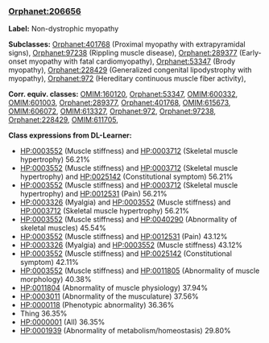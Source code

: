 
### [Orphanet:206656](http://www.orpha.net/ORDO/Orphanet_206656)
**Label:** Non-dystrophic myopathy

**Subclasses:** [Orphanet:401768](http://www.orpha.net/ORDO/Orphanet_401768) (Proximal myopathy with extrapyramidal signs), [Orphanet:97238](http://www.orpha.net/ORDO/Orphanet_97238) (Rippling muscle disease), [Orphanet:289377](http://www.orpha.net/ORDO/Orphanet_289377) (Early-onset myopathy with fatal cardiomyopathy), [Orphanet:53347](http://www.orpha.net/ORDO/Orphanet_53347) (Brody myopathy), [Orphanet:228429](http://www.orpha.net/ORDO/Orphanet_228429) (Generalized congenital lipodystrophy with myopathy), [Orphanet:972](http://www.orpha.net/ORDO/Orphanet_972) (Hereditary continuous muscle fiber activity), 

**Corr. equiv. classes:** [OMIM:160120](http://purl.obolibrary.org/obo/OMIM_160120), [Orphanet:53347](http://www.orpha.net/ORDO/Orphanet_53347), [OMIM:600332](http://purl.obolibrary.org/obo/OMIM_600332), [OMIM:601003](http://purl.obolibrary.org/obo/OMIM_601003), [Orphanet:289377](http://www.orpha.net/ORDO/Orphanet_289377), [Orphanet:401768](http://www.orpha.net/ORDO/Orphanet_401768), [OMIM:615673](http://purl.obolibrary.org/obo/OMIM_615673), [OMIM:606072](http://purl.obolibrary.org/obo/OMIM_606072), [OMIM:613327](http://purl.obolibrary.org/obo/OMIM_613327), [Orphanet:972](http://www.orpha.net/ORDO/Orphanet_972), [Orphanet:97238](http://www.orpha.net/ORDO/Orphanet_97238), [Orphanet:228429](http://www.orpha.net/ORDO/Orphanet_228429), [OMIM:611705](http://purl.obolibrary.org/obo/OMIM_611705), 

**Class expressions from DL-Learner:**

- [HP:0003552](http://purl.obolibrary.org/obo/HP_0003552) (Muscle stiffness) and [HP:0003712](http://purl.obolibrary.org/obo/HP_0003712) (Skeletal muscle hypertrophy) 56.21%
- [HP:0003552](http://purl.obolibrary.org/obo/HP_0003552) (Muscle stiffness) and [HP:0003712](http://purl.obolibrary.org/obo/HP_0003712) (Skeletal muscle hypertrophy) and [HP:0025142](http://purl.obolibrary.org/obo/HP_0025142) (Constitutional symptom) 56.21%
- [HP:0003552](http://purl.obolibrary.org/obo/HP_0003552) (Muscle stiffness) and [HP:0003712](http://purl.obolibrary.org/obo/HP_0003712) (Skeletal muscle hypertrophy) and [HP:0012531](http://purl.obolibrary.org/obo/HP_0012531) (Pain) 56.21%
- [HP:0003326](http://purl.obolibrary.org/obo/HP_0003326) (Myalgia) and [HP:0003552](http://purl.obolibrary.org/obo/HP_0003552) (Muscle stiffness) and [HP:0003712](http://purl.obolibrary.org/obo/HP_0003712) (Skeletal muscle hypertrophy) 56.21%
- [HP:0003552](http://purl.obolibrary.org/obo/HP_0003552) (Muscle stiffness) and [HP:0040290](http://purl.obolibrary.org/obo/HP_0040290) (Abnormality of skeletal muscles) 45.54%
- [HP:0003552](http://purl.obolibrary.org/obo/HP_0003552) (Muscle stiffness) and [HP:0012531](http://purl.obolibrary.org/obo/HP_0012531) (Pain) 43.12%
- [HP:0003326](http://purl.obolibrary.org/obo/HP_0003326) (Myalgia) and [HP:0003552](http://purl.obolibrary.org/obo/HP_0003552) (Muscle stiffness) 43.12%
- [HP:0003552](http://purl.obolibrary.org/obo/HP_0003552) (Muscle stiffness) and [HP:0025142](http://purl.obolibrary.org/obo/HP_0025142) (Constitutional symptom) 42.11%
- [HP:0003552](http://purl.obolibrary.org/obo/HP_0003552) (Muscle stiffness) and [HP:0011805](http://purl.obolibrary.org/obo/HP_0011805) (Abnormality of muscle morphology) 40.38%
- [HP:0011804](http://purl.obolibrary.org/obo/HP_0011804) (Abnormality of muscle physiology) 37.94%
- [HP:0003011](http://purl.obolibrary.org/obo/HP_0003011) (Abnormality of the musculature) 37.56%
- [HP:0000118](http://purl.obolibrary.org/obo/HP_0000118) (Phenotypic abnormality) 36.36%
- Thing 36.35%
- [HP:0000001](http://purl.obolibrary.org/obo/HP_0000001) (All) 36.35%
- [HP:0001939](http://purl.obolibrary.org/obo/HP_0001939) (Abnormality of metabolism/homeostasis) 29.80%


